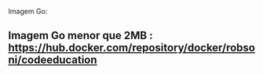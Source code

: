 Imagem Go:

## Imagem Go menor que 2MB : https://hub.docker.com/repository/docker/robsoni/codeeducation
